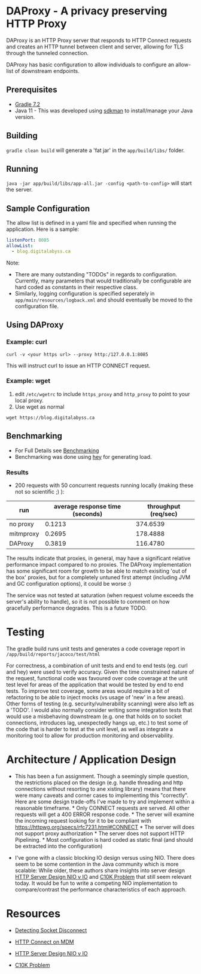 # DAProxy - A privacy preserving HTTP Proxy

DAProxy is an HTTP Proxy server that responds to HTTP Connect requests and creates an HTTP tunnel between client and server, allowing for TLS through the tunneled connection.

DAProxy has basic configuration to allow individuals to configure an allow-list of downstream endpoints.

## Prerequisites 

* [Gradle 7.2](https://gradle.org/)
* Java 11 - This was developed using [sdkman](https://sdkman.io/) to install/manage your Java version.

## Building

`gradle clean build` will generate a 'fat jar' in the `app/build/libs/` folder.

## Running

`java -jar app/build/libs/app-all.jar -config <path-to-config>` will start the server.

## Sample Configuration

The allow list is defined in a yaml file and specified when running the application. 
Here is a sample:

```yaml
listenPort: 8085
allowList:
  - blog.digitalabyss.ca
```

Note: 
* There are many outstanding "TODOs" in regards to configuration.  Currently, many parameters that would traditionally be configurable are hard coded as constants in their respective class.
* Similarly, logging configuration is specified seperately in `app/main/resources/logback.xml` and should eventually be moved to the configuration file.


## Using DAProxy
### Example: curl
```
curl -v <your https url> --proxy http:/127.0.0.1:8085
```
This will instruct curl to issue an HTTP CONNECT request.
### Example: wget
1. edit `/etc/wgetrc` to include `https_proxy` and `http_proxy` to point to your local proxy.
2. Use wget as normal

```
wget https://blog.digitalabyss.ca
```


## Benchmarking

* For Full Details see [Benchmarking](docs/Benchmarking.md)
* Benchmarking was done using [hey](https://github.com/rakyll/hey) for generating load.

### Results

* 200 requests with 50 concurrent requests running locally (making these not so scientific ;) ):

| run | average response time (seconds) | throughput (req/sec) |
| --- | ------------------------------ | -------------------- |
| no proxy | 0.1213 | 374.6539 |
| mitmproxy | 0.2695 | 178.4888 |
| DAProxy | 0.3819 | 116.4780 |

The results indicate that proxies, in general, may have a significant relative performance impact compared to no proxies.  The DAProxy implementation has some significant room for growth to be able to match exisiting 'out of the box' proxies, but for a completely untuned  first attempt (including JVM and GC configuration options), it could be worse :)

The service was not tested at saturation (when request volume exceeds the server's ability to handle), so it is not possible to comment on how gracefully performance degrades.  This is a future TODO.

# Testing

The gradle build runs unit tests and generates a code coverage report in `/app/build/reports/jacoco/test/html`

For correctness, a combination of unit tests and end to end tests (eg. curl and hey) were used to verify accuracy.  Given the time constrained nature of the request, functional code was favoured over code coverage at the unit test level for areas of the application that would be tested by end to end tests.  To improve test coverage, some areas would require a bit of refactoring to be able to inject mocks (vs usage of 'new' in a few areas). Other forms of testing (e.g. security/vulnerability scanning) were also left as a 'TODO'.  I would also normally consider writing some integration tests that would use a misbehaving downstream (e.g. one that holds on to socket connections, introduces lag, unexpectedly hangs up, etc.) to test some of the code that is harder to test at the unit level, as well as integrate a monitoring tool to allow for production monitoring and observability.


# Architecture / Application Design

* This has been a fun assignment.  Though a seemingly simple question, the restrictions placed on the design (e.g. handle threading and http connections without resorting to ane xisting library) means that there were many caveats and corner cases to implementing this "correctly".  Here are some design trade-offs I've made to try and implement within a reasonable timeframe.
        * Only CONNECT requests are served.  All other requests will get a 400 ERROR response code.
        * The server will examine the incoming request looking for it to be compliant with https://httpwg.org/specs/rfc7231.html#CONNECT
        * The server will does not support proxy authorization
        * The server does not support HTTP Pipelining.
        * Most configuration is hard coded as static final (and should be extracted into the configuration)
        

* I've gone with a classic blocking IO design versus using NIO. There does seem to be some contention in the Java community which is more scalable:  While older, these authors share insights into server design [HTTP Server Design NIO v IO](http://beefchunk.com/documentation/network/programming/tymaPaulMultithreaded.pdf) and [C10K Problem](http://www.kegel.com/c10k.html#top) that still seem relevant today.  It would be fun to write a competing NIO implementation to compare/contrast the performance characteristics of each approach.


# Resources

* [Detecting Socket Disconnect](https://stackoverflow.com/questions/12243765/java-handling-socket-disconnection/12244232#12244232)
* [HTTP Connect on MDM](https://developer.mozilla.org/en-US/docs/Web/HTTP/Methods/CONNECT)

* [HTTP Server Design NIO v IO](http://beefchunk.com/documentation/network/programming/tymaPaulMultithreaded.pdf)
* [C10K Problem](http://www.kegel.com/c10k.html#top)